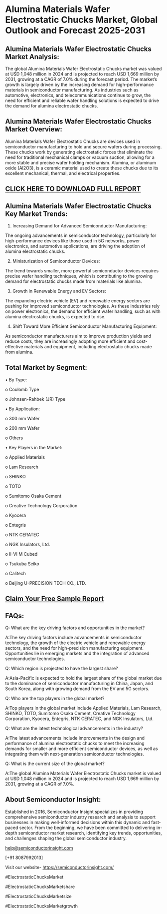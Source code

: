 Alumina Materials Wafer Electrostatic Chucks Market, Global Outlook and Forecast 2025-2031
=
Alumina Materials Wafer Electrostatic Chucks Market Analysis:
-
The global Alumina Materials Wafer Electrostatic Chucks market was valued at USD 1,048 million in 2024 and is projected to reach USD 1,669 million by 2031, growing at a CAGR of 7.0% during the forecast period. The market’s growth is largely driven by the increasing demand for high-performance materials in semiconductor manufacturing. As industries such as automotive, electronics, and telecommunications continue to grow, the need for efficient and reliable wafer handling solutions is expected to drive the demand for alumina electrostatic chucks.

Alumina Materials Wafer Electrostatic Chucks Market Overview:
-
Alumina Materials Wafer Electrostatic Chucks are devices used in semiconductor manufacturing to hold and secure wafers during processing. These chucks work by generating electrostatic forces that eliminate the need for traditional mechanical clamps or vacuum suction, allowing for a more stable and precise wafer holding mechanism. Alumina, or aluminum oxide (Al2O3), is a ceramic material used to create these chucks due to its excellent mechanical, thermal, and electrical properties.

[CLICK HERE TO DOWNLOAD FULL REPORT](https://semiconductorinsight.com/report/alumina-materials-wafer-electrostatic-chucks-market-global-outlook-and-forecast-2025-2031/)
-
Alumina Materials Wafer Electrostatic Chucks Key Market Trends:
-
1.	Increasing Demand for Advanced Semiconductor Manufacturing:

The ongoing advancements in semiconductor technology, particularly for high-performance devices like those used in 5G networks, power electronics, and automotive applications, are driving the adoption of alumina electrostatic chucks.

2.	Miniaturization of Semiconductor Devices:

The trend towards smaller, more powerful semiconductor devices requires precise wafer handling techniques, which is contributing to the growing demand for electrostatic chucks made from materials like alumina.

3.	Growth in Renewable Energy and EV Sectors:

The expanding electric vehicle (EV) and renewable energy sectors are pushing for improved semiconductor technologies. As these industries rely on power electronics, the demand for efficient wafer handling, such as with alumina electrostatic chucks, is expected to rise.

4.	Shift Toward More Efficient Semiconductor Manufacturing Equipment:

As semiconductor manufacturers aim to improve production yields and reduce costs, they are increasingly adopting more efficient and cost-effective materials and equipment, including electrostatic chucks made from alumina.

Total Market by Segment:
-
•	By Type:

o	Coulomb Type

o	Johnsen-Rahbek (JR) Type

•	By Application:

o	300 mm Wafer

o	200 mm Wafer

o	Others

•	Key Players in the Market:

o	Applied Materials

o	Lam Research

o	SHINKO

o	TOTO

o	Sumitomo Osaka Cement

o	Creative Technology Corporation

o	Kyocera

o	Entegris

o	NTK CERATEC

o	NGK Insulators, Ltd.

o	II-VI M Cubed

o	Tsukuba Seiko

o	Calitech

o	Beijing U-PRECISION TECH CO., LTD.

[Claim Your Free Sample Report](https://semiconductorinsight.com/report/alumina-materials-wafer-electrostatic-chucks-market-global-outlook-and-forecast-2025-2031/)
-
FAQs:
-
Q: What are the key driving factors and opportunities in the market?

A:The key driving factors include advancements in semiconductor technology, the growth of the electric vehicle and renewable energy sectors, and the need for high-precision manufacturing equipment. Opportunities lie in emerging markets and the integration of advanced semiconductor technologies.

Q: Which region is projected to have the largest share?

A:Asia-Pacific is expected to hold the largest share of the global market due to the dominance of semiconductor manufacturing in China, Japan, and South Korea, along with growing demand from the EV and 5G sectors.

Q: Who are the top players in the global market?

A:Top players in the global market include Applied Materials, Lam Research, SHINKO, TOTO, Sumitomo Osaka Cement, Creative Technology Corporation, Kyocera, Entegris, NTK CERATEC, and NGK Insulators, Ltd.

Q: What are the latest technological advancements in the industry?

A:The latest advancements include improvements in the design and performance of alumina electrostatic chucks to meet the increasing demands for smaller and more efficient semiconductor devices, as well as integrating them with next-generation semiconductor technologies.

Q: What is the current size of the global market?

A:The global Alumina Materials Wafer Electrostatic Chucks market is valued at USD 1,048 million in 2024 and is projected to reach USD 1,669 million by 2031, growing at a CAGR of 7.0%.

About Semiconductor Insight:
-
Established in 2016, Semiconductor Insight specializes in providing comprehensive semiconductor industry research and analysis to support businesses in making well-informed decisions within this dynamic and fast-paced sector. From the beginning, we have been committed to delivering in-depth semiconductor market research, identifying key trends, opportunities, and challenges shaping the global semiconductor industry.

help@semiconductorinsight.com 

[+91 8087992013]

Visit our website- https://semiconductorinsight.com/ 

#ElectrostaticChucksMarket

#ElectrostaticChucksMarketshare

#ElectrostaticChucksMarketsize

#ElectrostaticChucksMarketgrowth






